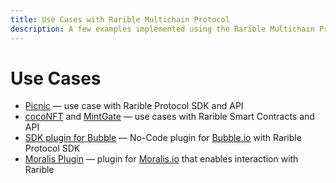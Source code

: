 ```yaml
---
title: Use Cases with Rarible Multichain Protocol
description: A few examples implemented using the Rarible Multichain Protocol
---
```


# Use Cases

* [Picnic](picnic.md) — use case with Rarible Protocol SDK and API
* [cocoNFT](coconft.md) and [MintGate](mintgate.md) — use cases with Rarible Smart Contracts and API
* [SDK plugin for Bubble](bubblesdk.md) — No-Code plugin for [Bubble.io](Bubble.io) with Rarible Protocol SDK
* [Moralis Plugin](moralisplugin.md) — plugin for [Moralis.io](moralis.io) that enables interaction with Rarible

